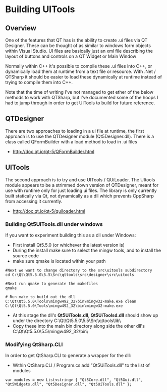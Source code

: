 # Building UITools

## Overview

One of the features that QT has is the ability to create .ui files via QT Designer.
These can be thought of as similar to windows form objects within Visual Studio.
UI files are basically just an xml file describing the layout of buttons and controls on a QT Widget or Main Window

Normally within C++ it's possible to compile these .ui files into C++, or dynamically load them at runtime from a text file or resource.
With .Net / QTSharp it should be easier to load these dynamically at runtime instead of trying to compile them into C++.

Note that the time of writing I've not managed to get ether of the below methods to work with QTSharp,
but I've documented some of the hoops I had to jump through in order to get UITools to build for future reference.

## QTDesigner

There are two approaches to loading in a ui file at runtime, the first approach is to use the QTDesigner module (Qt5Designer.dll).
There is a class called QFormBuilder with a load method to load in .ui files

 * http://doc.qt.io/qt-5/QFormBuilder.html

## UITools

The second approach is to try and use UITools / QUiLoader.
The UItools module appears to be a strimmed down version of QTDesigner, meant for use with runtime only for just loading ui files.
The library is only currently built statically via Qt, not dynamically as a dll which prevents CppSharp from accessing it currently.

 * http://doc.qt.io/qt-5/quiloader.html

### Building Qt5UiTools.dll under windows

If you want to experiment building this as a dll under Windows:

 * First install Qt5.5.0 (or whichever the latest version is)
 * During the install make sure to select the mingw tools, and to install the source code
 * make sure qmake is located within your path

```
#Next we want to change directory to the src\uitools subdirectory
cd C:\Qt\Qt5.5.0\5.5\Src\qttools\src\designer\src\uitools

#Next run qmake to generate the makefiles
qmake

# Run make to build out the dll
C:\Qt\Qt5.5.0\Tools\mingw492_32\bin\mingw32-make.exe clean
C:\Qt\Qt5.5.0\Tools\mingw492_32\bin\mingw32-make.exe
```

 * At this stage the dll's **Qt5UiTools.dll**, **Qt5UiToolsd.dll** should show up under the directory C:\Qt\Qt5.5.0\5.5\Src\qttools\lib\
 * Copy these into the main bin directory along side the other dll's C:\Qt\Qt5.5.0\5.5\mingw492_32\bin\

### Modifying QtSharp.CLI

In order to get QtSharp.CLI to generate a wrapper for the dll: <br>

 * Within QtSharp.CLI / Program.cs add "Qt5UiTools.dll" to the list of modules

```
var modules = new List<string> { "Qt5Core.dll", "Qt5Gui.dll", "Qt5Widgets.dll", "Qt5Designer.dll", "Qt5UiTools.dll" };
```
